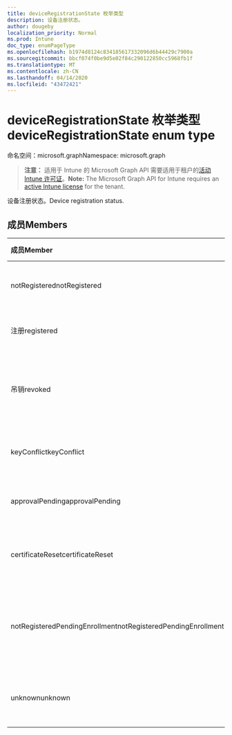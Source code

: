 ```yaml
---
title: deviceRegistrationState 枚举类型
description: 设备注册状态。
author: dougeby
localization_priority: Normal
ms.prod: Intune
doc_type: enumPageType
ms.openlocfilehash: b1974d8124c834185617332096d6b44429c7900a
ms.sourcegitcommit: bbcf074f0be9d5e02f84c290122850cc5968fb1f
ms.translationtype: MT
ms.contentlocale: zh-CN
ms.lasthandoff: 04/14/2020
ms.locfileid: "43472421"
---
```

# <a name="deviceregistrationstate-enum-type"></a><span data-ttu-id="fabbd-103">deviceRegistrationState 枚举类型</span><span class="sxs-lookup"><span data-stu-id="fabbd-103">deviceRegistrationState enum type</span></span>

<span data-ttu-id="fabbd-104">命名空间：microsoft.graph</span><span class="sxs-lookup"><span data-stu-id="fabbd-104">Namespace: microsoft.graph</span></span>

> <span data-ttu-id="fabbd-105">**注意：** 适用于 Intune 的 Microsoft Graph API 需要适用于租户的[活动 Intune 许可证](https://go.microsoft.com/fwlink/?linkid=839381)。</span><span class="sxs-lookup"><span data-stu-id="fabbd-105">**Note:** The Microsoft Graph API for Intune requires an [active Intune license](https://go.microsoft.com/fwlink/?linkid=839381) for the tenant.</span></span>

<span data-ttu-id="fabbd-106">设备注册状态。</span><span class="sxs-lookup"><span data-stu-id="fabbd-106">Device registration status.</span></span>

## <a name="members"></a><span data-ttu-id="fabbd-107">成员</span><span class="sxs-lookup"><span data-stu-id="fabbd-107">Members</span></span>
|<span data-ttu-id="fabbd-108">成员</span><span class="sxs-lookup"><span data-stu-id="fabbd-108">Member</span></span>|<span data-ttu-id="fabbd-109">值</span><span class="sxs-lookup"><span data-stu-id="fabbd-109">Value</span></span>|<span data-ttu-id="fabbd-110">说明</span><span class="sxs-lookup"><span data-stu-id="fabbd-110">Description</span></span>|
|:---|:---|:---|
|<span data-ttu-id="fabbd-111">notRegistered</span><span class="sxs-lookup"><span data-stu-id="fabbd-111">notRegistered</span></span>|<span data-ttu-id="fabbd-112">0</span><span class="sxs-lookup"><span data-stu-id="fabbd-112">0</span></span>|<span data-ttu-id="fabbd-113">设备未注册。</span><span class="sxs-lookup"><span data-stu-id="fabbd-113">The device is not registered.</span></span>|
|<span data-ttu-id="fabbd-114">注册</span><span class="sxs-lookup"><span data-stu-id="fabbd-114">registered</span></span>|<span data-ttu-id="fabbd-115">双面</span><span class="sxs-lookup"><span data-stu-id="fabbd-115">2</span></span>|<span data-ttu-id="fabbd-116">设备已注册。</span><span class="sxs-lookup"><span data-stu-id="fabbd-116">The device is registered.</span></span>|
|<span data-ttu-id="fabbd-117">吊销</span><span class="sxs-lookup"><span data-stu-id="fabbd-117">revoked</span></span>|<span data-ttu-id="fabbd-118">第三章</span><span class="sxs-lookup"><span data-stu-id="fabbd-118">3</span></span>|<span data-ttu-id="fabbd-119">设备已被阻止、已擦除或已停用。</span><span class="sxs-lookup"><span data-stu-id="fabbd-119">The device has been blocked, wiped or retired.</span></span>|
|<span data-ttu-id="fabbd-120">keyConflict</span><span class="sxs-lookup"><span data-stu-id="fabbd-120">keyConflict</span></span>|<span data-ttu-id="fabbd-121">4 </span><span class="sxs-lookup"><span data-stu-id="fabbd-121">4</span></span>|<span data-ttu-id="fabbd-122">设备有键冲突。</span><span class="sxs-lookup"><span data-stu-id="fabbd-122">The device has a key conflict.</span></span>|
|<span data-ttu-id="fabbd-123">approvalPending</span><span class="sxs-lookup"><span data-stu-id="fabbd-123">approvalPending</span></span>|<span data-ttu-id="fabbd-124">5 </span><span class="sxs-lookup"><span data-stu-id="fabbd-124">5</span></span>|<span data-ttu-id="fabbd-125">设备正在等待审批。</span><span class="sxs-lookup"><span data-stu-id="fabbd-125">The device is pending approval.</span></span>|
|<span data-ttu-id="fabbd-126">certificateReset</span><span class="sxs-lookup"><span data-stu-id="fabbd-126">certificateReset</span></span>|<span data-ttu-id="fabbd-127">6 </span><span class="sxs-lookup"><span data-stu-id="fabbd-127">6</span></span>|<span data-ttu-id="fabbd-128">设备证书已重置。</span><span class="sxs-lookup"><span data-stu-id="fabbd-128">The device certificate has been reset.</span></span>|
|<span data-ttu-id="fabbd-129">notRegisteredPendingEnrollment</span><span class="sxs-lookup"><span data-stu-id="fabbd-129">notRegisteredPendingEnrollment</span></span>|<span data-ttu-id="fabbd-130">7 </span><span class="sxs-lookup"><span data-stu-id="fabbd-130">7</span></span>|<span data-ttu-id="fabbd-131">设备未注册且未完成注册。</span><span class="sxs-lookup"><span data-stu-id="fabbd-131">The device is not registered and pending enrollment.</span></span>|
|<span data-ttu-id="fabbd-132">unknown</span><span class="sxs-lookup"><span data-stu-id="fabbd-132">unknown</span></span>|<span data-ttu-id="fabbd-133">8 </span><span class="sxs-lookup"><span data-stu-id="fabbd-133">8</span></span>|<span data-ttu-id="fabbd-134">设备注册状态未知。</span><span class="sxs-lookup"><span data-stu-id="fabbd-134">The device registration status is unknown.</span></span>|







